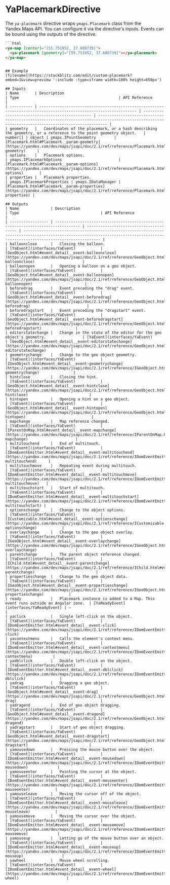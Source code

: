 # YaPlacemarkDirective


The `ya-placemark` directive wraps `ymaps.Placemark` class from the Yandex.Maps API.
You can configure it via the directive's inputs.
Events can be bound using the outputs of the directive.



```html
```html
<ya-map [center]="[55.751952, 37.600739]">
  <ya-placemark [geometry]="[55.751952, 37.600739]"></ya-placemark>
</ya-map>
```
```

## Example
[filename](https://stackblitz.com/edit/custom-placemark?embed=1&view=preview ':include :type=iframe width=100% height=650px')

## Inputs
| Name       | Description                                                                                                       | Type                                            | API Reference                                                                                                                                    |
| ---------- | ----------------------------------------------------------------------------------------------------------------- | ----------------------------------------------- | ------------------------------------------------------------------------------------------------------------------------------------------------ |
| geometry   |   Coordinates of the placemark, or a hash describing the geometry, or a reference to the point geometry object.   | number[] | object | ymaps.IPointGeometry        | [Placemark.html#Placemark__param-geometry](https://yandex.com/dev/maps/jsapi/doc/2.1/ref/reference/Placemark.html#Placemark__param-geometry)     |
| options    |   Placemark options.                                                                                              | ymaps.IPlacemarkOptions                         | [Placemark.html#Placemark__param-options](https://yandex.com/dev/maps/jsapi/doc/2.1/ref/reference/Placemark.html#Placemark__param-options)       |
| properties |   Placemark properties.                                                                                           | ymaps.IPlacemarkProperties | ymaps.IDataManager | [Placemark.html#Placemark__param-properties](https://yandex.com/dev/maps/jsapi/doc/2.1/ref/reference/Placemark.html#Placemark__param-properties) |

## Outputs
| Name              | Description                                                                       | Type                                    | API Reference                                                                                                                                                                  |
| ----------------- | --------------------------------------------------------------------------------- | --------------------------------------- | ------------------------------------------------------------------------------------------------------------------------------------------------------------------------------ |
| balloonclose      |   Closing the balloon.                                                            | [YaEvent](interfaces/YaEvent)           | [GeoObject.html#event_detail__event-balloonclose](https://yandex.com/dev/maps/jsapi/doc/2.1/ref/reference/GeoObject.html#event_detail__event-balloonclose)                     |
| balloonopen       |   Opening a balloon on a geo object.                                              | [YaEvent](interfaces/YaEvent)           | [GeoObject.html#event_detail__event-balloonopen](https://yandex.com/dev/maps/jsapi/doc/2.1/ref/reference/GeoObject.html#event_detail__event-balloonopen)                       |
| beforedrag        |   Event preceding the "drag" event.                                               | [YaEvent](interfaces/YaEvent)           | [GeoObject.html#event_detail__event-beforedrag](https://yandex.com/dev/maps/jsapi/doc/2.1/ref/reference/GeoObject.html#event_detail__event-beforedrag)                         |
| beforedragstart   |   Event preceding the "dragstart" event.                                          | [YaEvent](interfaces/YaEvent)           | [GeoObject.html#event_detail__event-beforedragstart](https://yandex.com/dev/maps/jsapi/doc/2.1/ref/reference/GeoObject.html#event_detail__event-beforedragstart)               |
| editorstatechange |   Change in the state of the editor for the geo object's geometry.                | [YaEvent](interfaces/YaEvent)           | [GeoObject.html#event_detail__event-editorstatechange](https://yandex.com/dev/maps/jsapi/doc/2.1/ref/reference/GeoObject.html#event_detail__event-editorstatechange)           |
| geometrychange    |   Change to the geo object geometry.                                              | [YaEvent](interfaces/YaEvent)           | [IGeoObject.html#event_detail__event-geometrychange](https://yandex.com/dev/maps/jsapi/doc/2.1/ref/reference/IGeoObject.html#event_detail__event-geometrychange)               |
| hintclose         |   Closing the hint.                                                               | [YaEvent](interfaces/YaEvent)           | [GeoObject.html#event_detail__event-hintclose](https://yandex.com/dev/maps/jsapi/doc/2.1/ref/reference/GeoObject.html#event_detail__event-hintclose)                           |
| hintopen          |   Opening a hint on a geo object.                                                 | [YaEvent](interfaces/YaEvent)           | [GeoObject.html#event_detail__event-hintopen](https://yandex.com/dev/maps/jsapi/doc/2.1/ref/reference/GeoObject.html#event_detail__event-hintopen)                             |
| mapchange         |   Map reference changed.                                                          | [YaEvent](interfaces/YaEvent)           | [IParentOnMap.html#event_detail__event-mapchange](https://yandex.com/dev/maps/jsapi/doc/2.1/ref/reference/IParentOnMap.html#event_detail__event-mapchange)                     |
| multitouchend     |   End of multitouch.                                                              | [YaEvent](interfaces/YaEvent)           | [IDomEventEmitter.html#event_detail__event-multitouchend](https://yandex.com/dev/maps/jsapi/doc/2.1/ref/reference/IDomEventEmitter.html#event_detail__event-multitouchend)     |
| multitouchmove    |   Repeating event during multitouch.                                              | [YaEvent](interfaces/YaEvent)           | [IDomEventEmitter.html#event_detail__event-multitouchmove](https://yandex.com/dev/maps/jsapi/doc/2.1/ref/reference/IDomEventEmitter.html#event_detail__event-multitouchmove)   |
| multitouchstart   |   Start of multitouch.                                                            | [YaEvent](interfaces/YaEvent)           | [IDomEventEmitter.html#event_detail__event-multitouchstart](https://yandex.com/dev/maps/jsapi/doc/2.1/ref/reference/IDomEventEmitter.html#event_detail__event-multitouchstart) |
| optionschange     |   Change to the object options.                                                   | [YaEvent](interfaces/YaEvent)           | [ICustomizable.html#event_detail__event-optionschange](https://yandex.com/dev/maps/jsapi/doc/2.1/ref/reference/ICustomizable.html#event_detail__event-optionschange)           |
| overlaychange     |   Change to the geo object overlay.                                               | [YaEvent](interfaces/YaEvent)           | [IGeoObject.html#event_detail__event-overlaychange](https://yandex.com/dev/maps/jsapi/doc/2.1/ref/reference/IGeoObject.html#event_detail__event-overlaychange)                 |
| parentchange      |   The parent object reference changed.                                            | [YaEvent](interfaces/YaEvent)           | [IChild.html#event_detail__event-parentchange](https://yandex.com/dev/maps/jsapi/doc/2.1/ref/reference/IChild.html#event_detail__event-parentchange)                           |
| propertieschange  |   Change to the geo object data.                                                  | [YaEvent](interfaces/YaEvent)           | [IGeoObject.html#event_detail__event-propertieschange](https://yandex.com/dev/maps/jsapi/doc/2.1/ref/reference/IGeoObject.html#event_detail__event-propertieschange)           |
| ready             |   Placemark instance is added to a Map. This event runs outside an Angular zone.  | [YaReadyEvent](interfaces/YaReadyEvent) | —                                                                                                                                                                              |
| yaclick           |   Single left-click on the object.                                                | [YaEvent](interfaces/YaEvent)           | [IDomEventEmitter.html#event_detail__event-click](https://yandex.com/dev/maps/jsapi/doc/2.1/ref/reference/IDomEventEmitter.html#event_detail__event-click)                     |
| yacontextmenu     |   Calls the element's context menu.                                               | [YaEvent](interfaces/YaEvent)           | [IDomEventEmitter.html#event_detail__event-contextmenu](https://yandex.com/dev/maps/jsapi/doc/2.1/ref/reference/IDomEventEmitter.html#event_detail__event-contextmenu)         |
| yadblclick        |   Double left-click on the object.                                                | [YaEvent](interfaces/YaEvent)           | [IDomEventEmitter.html#event_detail__event-dblclick](https://yandex.com/dev/maps/jsapi/doc/2.1/ref/reference/IDomEventEmitter.html#event_detail__event-dblclick)               |
| yadrag            |   Dragging a geo object.                                                          | [YaEvent](interfaces/YaEvent)           | [GeoObject.html#event_detail__event-drag](https://yandex.com/dev/maps/jsapi/doc/2.1/ref/reference/GeoObject.html#event_detail__event-drag)                                     |
| yadragend         |   End of geo object dragging.                                                     | [YaEvent](interfaces/YaEvent)           | [GeoObject.html#event_detail__event-dragend](https://yandex.com/dev/maps/jsapi/doc/2.1/ref/reference/GeoObject.html#event_detail__event-dragend)                               |
| yadragstart       |   Start of geo object dragging.                                                   | [YaEvent](interfaces/YaEvent)           | [GeoObject.html#event_detail__event-dragstart](https://yandex.com/dev/maps/jsapi/doc/2.1/ref/reference/GeoObject.html#event_detail__event-dragstart)                           |
| yamousedown       |   Pressing the mouse button over the object.                                      | [YaEvent](interfaces/YaEvent)           | [IDomEventEmitter.html#event_detail__event-mousedown](https://yandex.com/dev/maps/jsapi/doc/2.1/ref/reference/IDomEventEmitter.html#event_detail__event-mousedown)             |
| yamouseenter      |   Pointing the cursor at the object.                                              | [YaEvent](interfaces/YaEvent)           | [IDomEventEmitter.html#event_detail__event-mouseenter](https://yandex.com/dev/maps/jsapi/doc/2.1/ref/reference/IDomEventEmitter.html#event_detail__event-mouseenter)           |
| yamouseleave      |   Moving the cursor off of the object.                                            | [YaEvent](interfaces/YaEvent)           | [IDomEventEmitter.html#event_detail__event-mouseleave](https://yandex.com/dev/maps/jsapi/doc/2.1/ref/reference/IDomEventEmitter.html#event_detail__event-mouseleave)           |
| yamousemove       |   Moving the cursor over the object.                                              | [YaEvent](interfaces/YaEvent)           | [IDomEventEmitter.html#event_detail__event-mousemove](https://yandex.com/dev/maps/jsapi/doc/2.1/ref/reference/IDomEventEmitter.html#event_detail__event-mousemove)             |
| yamouseup         |   Letting go of the mouse button over an object.                                  | [YaEvent](interfaces/YaEvent)           | [IDomEventEmitter.html#event_detail__event-mouseup](https://yandex.com/dev/maps/jsapi/doc/2.1/ref/reference/IDomEventEmitter.html#event_detail__event-mouseup)                 |
| yawheel           |   Mouse wheel scrolling.                                                          | [YaEvent](interfaces/YaEvent)           | [IDomEventEmitter.html#event_detail__event-wheel](https://yandex.com/dev/maps/jsapi/doc/2.1/ref/reference/IDomEventEmitter.html#event_detail__event-wheel)                     |